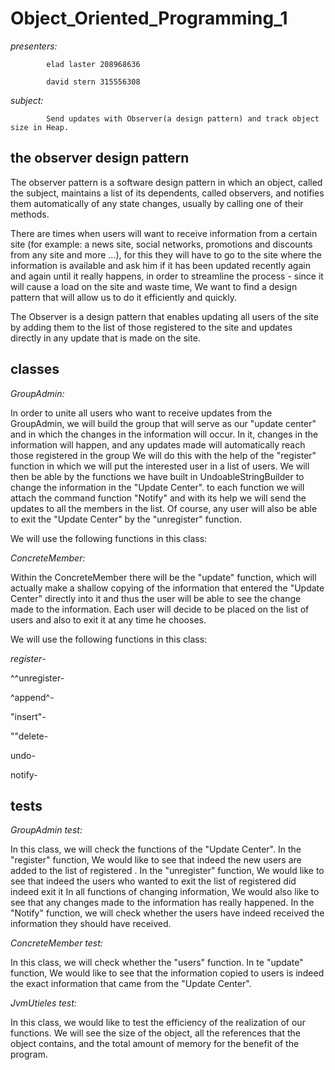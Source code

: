 # Object_Oriented_Programming_1

*presenters:*

            elad laster 208968636

            david stern 315556308
            
*subject:*
          
            Send updates with Observer(a design pattern) and track object size in Heap.

## the observer design pattern

The observer pattern is a software design pattern in which an object, called the subject, maintains a list of its dependents, called observers, and notifies them automatically of any state changes, usually by calling one of their methods.

There are times when users will want to receive information from a certain site (for example: a news site, social networks, promotions and discounts from any site and more ...), for this they will have to go to the site where the information is available and ask him if it has been updated recently again and again until it really happens, in order to streamline the process - since it will cause a load on the site and waste time, We want to find a design pattern that will allow us to do it efficiently and quickly.

The Observer is a design pattern that enables updating all users of the site by adding them to the list of those registered to the site and updates directly in any update that is made on the site.


## classes

*GroupAdmin:*

In order to unite all users who want to receive updates from the GroupAdmin, we will build the group that will serve as our "update center" and in which the changes in the information will occur.
In it, changes in the information will happen, and any updates made will automatically reach those registered in the group
We will do this with the help of the "register" function in which we will put the interested user in a list of users. We will then be able by the functions we have built in UndoableStringBuilder to change the information in the "Update Center".
to each function we will attach the command function "Notify" and with its help we will send the updates to all the members in the list.
Of course, any user will also be able to exit the "Update Center" by the "unregister" function.

We will use the following functions in this class:



*ConcreteMember:*

Within the ConcreteMember there will be the "update" function, which will actually make a shallow copying of the information that entered the "Update Center" directly into it and thus the user will be able to see the change made to the information. Each user will decide to be placed on the list of users and also to exit it at any time he chooses.

We will use the following functions in this class:

_register_-

^^unregister-

^append^-

"insert"-

""delete-

undo-

notify-


## tests

*GroupAdmin test:*

In this class, we will check the functions of the "Update Center".
In the "register" function, We would like to see that indeed the new users are added to the list of registered . 
In the "unregister" function,  We would like to see that indeed the users who wanted to exit the list of registered did indeed exit it
In all functions of changing information, We would also like to see that any changes made to the information has really happened.
In the "Notify" function, we will check whether the users have indeed received the information they should have received.

*ConcreteMember test:*

In this class, we will check whether the "users" function.
In te "update" function, We would like to see that the information copied to users is indeed the exact information that came from the "Update Center".

*JvmUtieles test:*

In this class, we would like to test the efficiency of the realization of our functions. We will see the size of the object, all the references that the object contains, and the total amount of memory for the benefit of the program.

